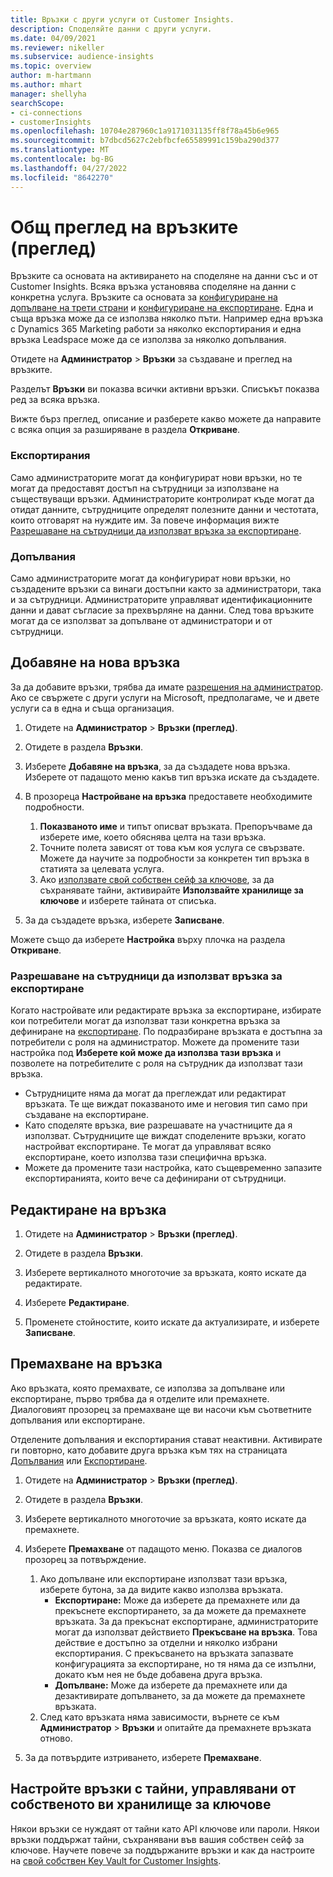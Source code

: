 ```yaml
---
title: Връзки с други услуги от Customer Insights.
description: Споделяйте данни с други услуги.
ms.date: 04/09/2021
ms.reviewer: nikeller
ms.subservice: audience-insights
ms.topic: overview
author: m-hartmann
ms.author: mhart
manager: shellyha
searchScope:
- ci-connections
- customerInsights
ms.openlocfilehash: 10704e287960c1a9171031135ff8f78a45b6e965
ms.sourcegitcommit: b7dbcd5627c2ebfbcfe65589991c159ba290d377
ms.translationtype: MT
ms.contentlocale: bg-BG
ms.lasthandoff: 04/27/2022
ms.locfileid: "8642270"
---
```

# <a name="connections-preview-overview"></a>Общ преглед на връзките (преглед)

Връзките са основата на активирането на споделяне на данни със и от Customer Insights. Всяка връзка установява споделяне на данни с конкретна услуга. Връзките са основата за [конфигуриране на допълване на трети страни](enrichment-hub.md) и [конфигуриране на експортиране](export-destinations.md). Една и съща връзка може да се използва няколко пъти. Например една връзка с Dynamics 365 Marketing работи за няколко експортирания и една връзка Leadspace може да се използва за няколко допълвания.

Отидете на **Администратор** > **Връзки** за създаване и преглед на връзките.

Разделът **Връзки** ви показва всички активни връзки. Списъкът показва ред за всяка връзка. 

Вижте бърз преглед, описание и разберете какво можете да направите с всяка опция за разширяване в раздела **Откриване**.

### <a name="exports"></a>Експортирания

Само администраторите могат да конфигурират нови връзки, но те могат да предоставят достъп на сътрудници за използване на съществуващи връзки. Администраторите контролират къде могат да отидат данните, сътрудниците определят полезните данни и честотата, които отговарят на нуждите им. За повече информация вижте [Разрешаване на сътрудници да използват връзка за експортиране](#allow-contributors-to-use-a-connection-for-exports).

### <a name="enrichments"></a>Допълвания

Само администраторите могат да конфигурират нови връзки, но създадените връзки са винаги достъпни както за администратори, така и за сътрудници. Администраторите управляват идентификационните данни и дават съгласие за прехвърляне на данни. След това връзките могат да се използват за допълване от администратори и от сътрудници.

## <a name="add-a-new-connection"></a>Добавяне на нова връзка

За да добавите връзки, трябва да имате [разрешения на администратор](permissions.md). Ако се свържете с други услуги на Microsoft, предполагаме, че и двете услуги са в една и съща организация.

1. Отидете на **Администратор** > **Връзки (преглед)**.

1. Отидете в раздела **Връзки**.

1. Изберете **Добавяне на връзка**, за да създадете нова връзка. Изберете от падащото меню какъв тип връзка искате да създадете.

1. В прозореца **Настройване на връзка** предоставете необходимите подробности. 
   1. **Показваното име** и типът описват връзката. Препоръчваме да изберете име, което обяснява целта на тази връзка.
   1. Точните полета зависят от това към коя услуга се свързвате. Можете да научите за подробности за конкретен тип връзка в статията за целевата услуга.
   1. Ако [използвате свой собствен сейф за ключове](use-azure-key-vault.md), за да съхранявате тайни, активирайте **Използвайте хранилище за ключове** и изберете тайната от списъка.

1. За да създадете връзка, изберете **Записване**.

Можете също да изберете **Настройка** върху плочка на раздела **Откриване**.

### <a name="allow-contributors-to-use-a-connection-for-exports"></a>Разрешаване на сътрудници да използват връзка за експортиране

Когато настройвате или редактирате връзка за експортиране, избирате кои потребители могат да използват тази конкретна връзка за дефиниране на [експортиране](export-destinations.md). По подразбиране връзката е достъпна за потребители с роля на администратор. Можете да промените тази настройка под **Изберете кой може да използва тази връзка** и позволете на потребителите с роля на сътрудник да използват тази връзка.

- Сътрудниците няма да могат да преглеждат или редактират връзката. Те ще виждат показваното име и неговия тип само при създаване на експортиране.
- Като споделяте връзка, вие разрешавате на участниците да я използват. Сътрудниците ще виждат споделените връзки, когато настройват експортиране. Те могат да управляват всяко експортиране, което използва тази специфична връзка.
- Можете да промените тази настройка, като същевременно запазите експортиранията, които вече са дефинирани от сътрудници.

## <a name="edit-a-connection"></a>Редактиране на връзка

1. Отидете на **Администратор** > **Връзки (преглед)**.

1. Отидете в раздела **Връзки**.

1. Изберете вертикалното многоточие за връзката, която искате да редактирате.

1. Изберете **Редактиране**.

1. Променете стойностите, които искате да актуализирате, и изберете **Записване**.

## <a name="remove-a-connection"></a>Премахване на връзка

Ако връзката, която премахвате, се използва за допълване или експортиране, първо трябва да я отделите или премахнете. Диалоговият прозорец за премахване ще ви насочи към съответните допълвания или експортиране. 

Отделените допълвания и експортирания стават неактивни. Активирате ги повторно, като добавите друга връзка към тях на страницата [Допълвания](enrichment-hub.md) или [Експортиране](export-destinations.md).

1. Отидете на **Администратор** > **Връзки (преглед)**.

1. Отидете в раздела **Връзки**.

1. Изберете вертикалното многоточие за връзката, която искате да премахнете.

1. Изберете **Премахване** от падащото меню. Показва се диалогов прозорец за потвърждение.

   1. Ако допълване или експортиране използват тази връзка, изберете бутона, за да видите какво използва връзката.
      - **Експортиране:** Може да изберете да премахнете или да прекъснете експортирането, за да можете да премахнете връзката. За да прекъснат експортиране, администраторите могат да използват действието **Прекъсване на връзка**. Това действие е достъпно за отделни и няколко избрани експортирания. С прекъсването на връзката запазвате конфигурацията за експортиране, но тя няма да се изпълни, докато към нея не бъде добавена друга връзка.
      - **Допълване:** Може да изберете да премахнете или да дезактивирате допълването, за да можете да премахнете връзката. 
   1. След като връзката няма зависимости, върнете се към **Администратор** > **Връзки** и опитайте да премахнете връзката отново.

1. За да потвърдите изтриването, изберете **Премахване**.

## <a name="set-up-connections-with-secrets-managed-by-your-own-key-vault"></a>Настройте връзки с тайни, управлявани от собственото ви хранилище за ключове

Някои връзки се нуждаят от тайни като API ключове или пароли. Някои връзки поддържат тайни, съхранявани във вашия собствен сейф за ключове. Научете повече за поддържаните връзки и как да настроите на [свой собствен Key Vault for Customer Insights](use-azure-key-vault.md).
